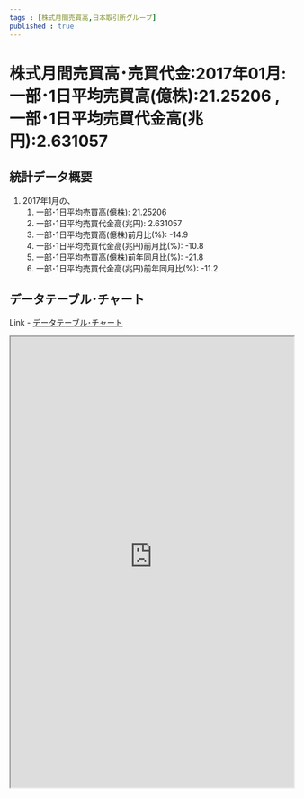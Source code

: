 ```yaml
--- 
tags : [株式月間売買高,日本取引所グループ] 
published : true
---
```

# 株式月間売買高･売買代金:2017年01月:一部･1日平均売買高(億株):21.25206 , 一部･1日平均売買代金高(兆円):2.631057
## 統計データ概要

1. 2017年1月の、
	1. 一部･1日平均売買高(億株): 21.25206
	1. 一部･1日平均売買代金高(兆円): 2.631057
	1. 一部･1日平均売買高(億株)前月比(%): -14.9
	1. 一部･1日平均売買代金高(兆円)前月比(%): -10.8
	1. 一部･1日平均売買高(億株)前年同月比(%): -21.8
	1. 一部･1日平均売買代金高(兆円)前年同月比(%): -11.2
	
	
## データテーブル･チャート
Link - [データテーブル･チャート](http://knowledgevault.saecanet.com/charts/am-consulting.co.jp-monthlyTradingVolumeAndValue.html)
<iframe src="http://knowledgevault.saecanet.com/charts/am-consulting.co.jp-monthlyTradingVolumeAndValue.html" width="100%" height="800px"></iframe>